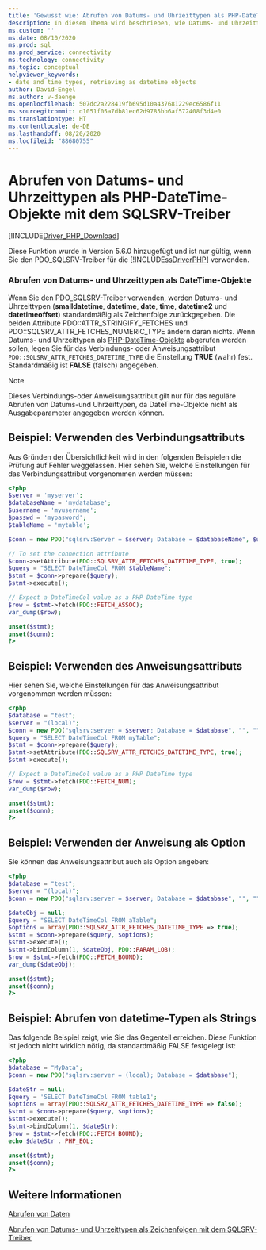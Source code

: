 ```yaml
---
title: 'Gewusst wie: Abrufen von Datums- und Uhrzeittypen als PHP-DateTime-Objekte mit dem PDO_SQLSRV-Treiber'
description: In diesem Thema wird beschrieben, wie Datums- und Uhrzeittypen als PHP-DateTime-Objekte abgerufen werden können, wenn der Microsoft PDO_SQLSRV-Treiber für PHP für SQL Server verwendet wird.
ms.custom: ''
ms.date: 08/10/2020
ms.prod: sql
ms.prod_service: connectivity
ms.technology: connectivity
ms.topic: conceptual
helpviewer_keywords:
- date and time types, retrieving as datetime objects
author: David-Engel
ms.author: v-daenge
ms.openlocfilehash: 507dc2a228419fb695d10a437681229ec6586f11
ms.sourcegitcommit: d1051f05a7db81ec62d9785bb6af572408f3d4e0
ms.translationtype: HT
ms.contentlocale: de-DE
ms.lasthandoff: 08/20/2020
ms.locfileid: "88680755"
---
```

# <a name="how-to-retrieve-date-and-time-types-as-php-datetime-objects-using-the-pdo_sqlsrv-driver"></a>Abrufen von Datums- und Uhrzeittypen als PHP-DateTime-Objekte mit dem SQLSRV-Treiber
[!INCLUDE[Driver_PHP_Download](../../includes/driver_php_download.md)]

Diese Funktion wurde in Version 5.6.0 hinzugefügt und ist nur gültig, wenn Sie den PDO_SQLSRV-Treiber für die [!INCLUDE[ssDriverPHP](../../includes/ssdriverphp_md.md)] verwenden.

### <a name="to-retrieve-date-and-time-types-as-datetime-objects"></a>Abrufen von Datums- und Uhrzeittypen als DateTime-Objekte

Wenn Sie den PDO_SQLSRV-Treiber verwenden, werden Datums- und Uhrzeittypen (**smalldatetime**, **datetime**, **date**, **time**, **datetime2** und **datetimeoffset**) standardmäßig als Zeichenfolge zurückgegeben. Die beiden Attribute PDO::ATTR_STRINGIFY_FETCHES und PDO::SQLSRV_ATTR_FETCHES_NUMERIC_TYPE ändern daran nichts. Wenn Datums- und Uhrzeittypen als [PHP-DateTime-Objekte](http://php.net/manual/en/class.datetime.php) abgerufen werden sollen, legen Sie für das Verbindungs- oder Anweisungsattribut `PDO::SQLSRV_ATTR_FETCHES_DATETIME_TYPE` die Einstellung **TRUE** (wahr) fest. Standardmäßig ist **FALSE** (falsch) angegeben.

> [!NOTE]
> Dieses Verbindungs-oder Anweisungsattribut gilt nur für das reguläre Abrufen von Datums-und Uhrzeittypen, da DateTime-Objekte nicht als Ausgabeparameter angegeben werden können.

## <a name="example---use-the-connection-attribute"></a>Beispiel: Verwenden des Verbindungsattributs
Aus Gründen der Übersichtlichkeit wird in den folgenden Beispielen die Prüfung auf Fehler weggelassen. Hier sehen Sie, welche Einstellungen für das Verbindungsattribut vorgenommen werden müssen:

```php
<?php
$server = 'myserver';
$databaseName = 'mydatabase';
$username = 'myusername';
$passwd = 'mypasword';
$tableName = 'mytable';

$conn = new PDO("sqlsrv:Server = $server; Database = $databaseName", $username, $passwd);

// To set the connection attribute
$conn->setAttribute(PDO::SQLSRV_ATTR_FETCHES_DATETIME_TYPE, true);
$query = "SELECT DateTimeCol FROM $tableName";
$stmt = $conn->prepare($query);
$stmt->execute();

// Expect a DateTimeCol value as a PHP DateTime type
$row = $stmt->fetch(PDO::FETCH_ASSOC);
var_dump($row);

unset($stmt);
unset($conn);
?>
```

## <a name="example---use-the-statement-attribute"></a>Beispiel: Verwenden des Anweisungsattributs
Hier sehen Sie, welche Einstellungen für das Anweisungsattribut vorgenommen werden müssen:

```php
<?php
$database = "test";
$server = "(local)";
$conn = new PDO("sqlsrv:server = $server; Database = $database", "", "");
$query = "SELECT DateTimeCol FROM myTable";
$stmt = $conn->prepare($query);
$stmt->setAttribute(PDO::SQLSRV_ATTR_FETCHES_DATETIME_TYPE, true);
$stmt->execute();

// Expect a DateTimeCol value as a PHP DateTime type
$row = $stmt->fetch(PDO::FETCH_NUM);
var_dump($row);

unset($stmt);
unset($conn);
?>
```

## <a name="example---use-the-statement-option"></a>Beispiel: Verwenden der Anweisung als Option
Sie können das Anweisungsattribut auch als Option angeben:

```php
<?php
$database = "test";
$server = "(local)";
$conn = new PDO("sqlsrv:server = $server; Database = $database", "", "");

$dateObj = null;
$query = "SELECT DateTimeCol FROM aTable";
$options = array(PDO::SQLSRV_ATTR_FETCHES_DATETIME_TYPE => true);
$stmt = $conn->prepare($query, $options);
$stmt->execute();
$stmt->bindColumn(1, $dateObj, PDO::PARAM_LOB);
$row = $stmt->fetch(PDO::FETCH_BOUND);
var_dump($dateObj);

unset($stmt);
unset($conn);
?>
```

## <a name="example---retrieve-datetime-types-as-strings"></a>Beispiel: Abrufen von datetime-Typen als Strings
Das folgende Beispiel zeigt, wie Sie das Gegenteil erreichen. Diese Funktion ist jedoch nicht wirklich nötig, da standardmäßig FALSE festgelegt ist:

```php
<?php
$database = "MyData";
$conn = new PDO("sqlsrv:server = (local); Database = $database");

$dateStr = null;
$query = 'SELECT DateTimeCol FROM table1';
$options = array(PDO::SQLSRV_ATTR_FETCHES_DATETIME_TYPE => false);
$stmt = $conn->prepare($query, $options);
$stmt->execute();
$stmt->bindColumn(1, $dateStr);
$row = $stmt->fetch(PDO::FETCH_BOUND);
echo $dateStr . PHP_EOL;

unset($stmt);
unset($conn);
?>
```

## <a name="see-also"></a>Weitere Informationen
[Abrufen von Daten](../../connect/php/retrieving-data.md)

[Abrufen von Datums- und Uhrzeittypen als Zeichenfolgen mit dem SQLSRV-Treiber](../../connect/php/how-to-retrieve-date-and-time-type-as-strings-using-the-sqlsrv-driver.md)
